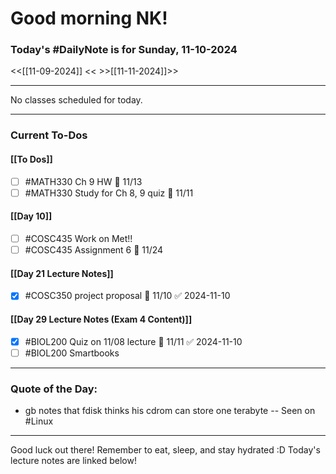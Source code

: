 # Good morning NK!
### Today's #DailyNote is for  Sunday, 11-10-2024

<<[[11-09-2024]] <<
\>>[[11-11-2024]]>>

------------
No classes scheduled for today.

------------
### Current To-Dos
#### [[To Dos]]
- [ ] #MATH330 Ch 9 HW 📅 11/13 
- [ ] #MATH330 Study for Ch 8, 9 quiz 📅 11/11
#### [[Day 10]]
- [ ] #COSC435 Work on Met!!
- [ ] #COSC435 Assignment 6 📅 11/24
#### [[Day 21 Lecture Notes]]
- [x] #COSC350 project proposal 📅 11/10 ✅ 2024-11-10
#### [[Day 29 Lecture Notes (Exam 4 Content)]]
- [x] #BIOL200 Quiz on 11/08 lecture 📅 11/11 ✅ 2024-11-10
- [ ] #BIOL200 Smartbooks

----------
### Quote of the Day:

 * gb notes that fdisk thinks his cdrom can store one terabyte
		-- Seen on #Linux

-------
Good luck out there! Remember to eat, sleep, and stay hydrated :D
Today's lecture notes are linked below!